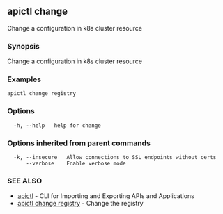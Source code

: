## apictl change

Change a configuration in k8s cluster resource

### Synopsis

Change a configuration in k8s cluster resource

### Examples

```
apictl change registry
```

### Options

```
  -h, --help   help for change
```

### Options inherited from parent commands

```
  -k, --insecure   Allow connections to SSL endpoints without certs
      --verbose    Enable verbose mode
```

### SEE ALSO

* [apictl](apictl.md)	 - CLI for Importing and Exporting APIs and Applications
* [apictl change registry](apictl_change_registry.md)	 - Change the registry

